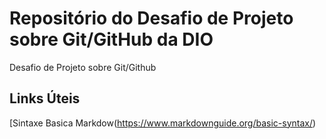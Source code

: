 # Repositório do Desafio de Projeto sobre Git/GitHub da DIO
Desafio de Projeto sobre Git/Github

## Links Úteis
[Sintaxe Basica Markdow(https://www.markdownguide.org/basic-syntax/)
